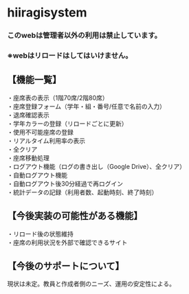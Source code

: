 # hiiragisystem

### このwebは管理者以外の利用は禁止しています。
### ※webはリロードはしてはいけません。

## 【機能一覧】
・座席表の表示（1階70席/2階80席）\
・座席登録フォーム（学年・組・番号/任意で名前の入力）\
・退席確認表示\
・学年カラーの登録（リロードごとに更新）\
・使用不可能座席の登録\
・リアルタイム利用率の表示\
・全クリア\
・座席移動処理\
・ログアウト機能（ログの書き出し（Google Drive）、全クリア）\
・自動ログアウト機能\
・自動ログアウト後30分経過で再ログイン\
・統計データの記録（利用者数、起動時刻、終了時刻）

## 【今後実装の可能性がある機能】
・リロード後の状態維持\
・座席の利用状況を外部で確認できるサイト

## 【今後のサポートについて】
現状は未定。教員と作成者側のニーズ、運用の安定性による。
